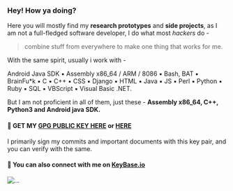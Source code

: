### Hey! How ya doing?

Here you will mostly find my **research prototypes** and **side projects**, as I am not a full-fledged software developer, I do what most _hackers_ do - 
>combine stuff from everywhere to make one thing that works for me.

With the same spirit, usually i work with - 

Android Java SDK ▪️ Assembly x86_64 / ARM / 8086
▪️ Bash, BAT ▪️ BrainFu\*k
▪️ C ▪️ C++
▪️ CSS ▪️ Django
▪️ HTML ▪️ Java
▪️ JS ▪️ Perl
▪️ Python ▪️ Ruby
▪️ SQL ▪️ VBScript
▪️ Visual Basic .NET.


But I am not proficient in all of them, just these - **Assembly x86_64, C++, Python3 and Android java SDK.**

#### :key: GET MY [GPG PUBLIC KEY HERE](https://saket-upadhyay.github.io/pubkey.html) or [HERE](http://keys.gnupg.net/pks/lookup?op=vindex&fingerprint=on&search=0x777F77B28C8AF5E9)



I primarily sign my commits and important documents with this key pair, and you can verify with the same.

#### :speech_balloon: You can also connect with me on [KeyBase.io](https://keybase.io/saketupadhyay)

![...](https://github-readme-stats.vercel.app/api/top-langs/?username=saket-upadhyay&langs_count=2&layout=compact&exclude_repo=saket-upadhyay.github.io)

